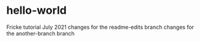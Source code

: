# hello-world
Fricke tutorial July 2021
changes for the readme-edits branch
changes for the another-branch branch
